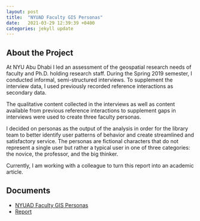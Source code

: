 ```yaml
---
layout: post
title:  "NYUAD Faculty GIS Personas"
date:   2021-03-29 12:39:39 +0400
categories: jekyll update
---
```


## About the Project
At NYU Abu Dhabi I led an assessment of the geospatial research needs of faculty and Ph.D. holding research staff. During the Spring 2019 semester, I conducted informal, semi-structured interviews. To supplement the interview data, I used previously recorded reference interactions as secondary data.

The qualitative content collected in the interviews as well as content available from previous reference interactions to supplement gaps in interviews were used to create three faculty personas.

I decided on personas as the output of the analysis in order for the library team to better identify user patterns of behavior and create streamlined and satisfactory service. The personas are fictional characters that do not represent a single user but rather a typical user in one of three categories: the novice, the professor, and the big thinker.

Currently, I am working with a colleague to turn this report into an academic article.

## Documents
- [NYUAD Faculty GIS Personas](/assets/gisFacPersonas19-20.pdf)
- [Report](/assets/gisFacPersonasReport.pdf)
